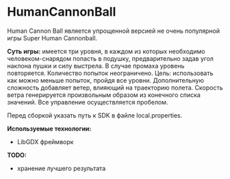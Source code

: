 # HumanCannonBall

Human Cannon Ball является упрощенной версией не очень популярной игры Super Human Cannonball.

**Суть игры:** 
имеется три уровня, в каждом из которых необходимо человеком-снарядом попасть в подушку, предварительно задав угол наклона пушки и силу выстрела. В случае промаха уровень повторяется. Количество попыток неограничено. Цель: использовать как можно меньше попыток, пройдя все уровни. Дополнительную сложность добавляет ветер, влияющий на траекторию полета. Скорость ветра генерируется произвольным образом из конечного списка значений. Все управление осуществляется пробелом. 

Перед сборкой указать путь к SDK в файле local.properties.

**Используемые технологии:**
* LibGDX фреймворк


**TODO:**
* хранение лучшего результата

